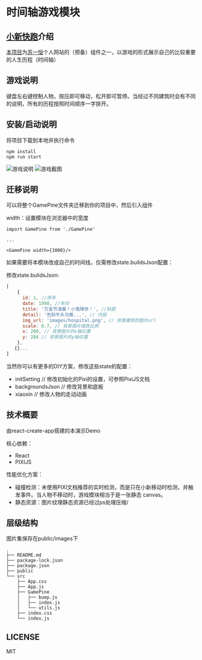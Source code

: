 # 时间轴游戏模块

## [小新快跑](https://github.com/827652549/timeline-game)介绍

[本项目](https://github.com/827652549/timeline-game)为[苏一恒](https://github.com/827652549)个人网站的（预备）组件之一，以游戏的形式展示自己的比较重要的人生历程（时间轴）

## 游戏说明

键盘左右键控制人物，按压即可移动，松开即可暂停。当经过不同建筑时会有不同的说明，所有的历程按照时间顺序一字排开。

## 安装/启动说明
将项目下载到本地并执行命令

```
npm install 
npm run start
```

![游戏说明](https://s1.ax1x.com/2020/05/16/Y61pIH.jpg)
![游戏截图](https://s1.ax1x.com/2020/05/16/Y61eeS.jpg)

## 迁移说明
可以将整个GamePine文件夹迁移到你的项目中，然后引入组件

width：设置模块在浏览器中的宽度

```JSX
import GamePine from './GamePine'

...

<GamePine width={1000}/>
```

如果需要将本模块改成自己的时间线，仅需修改state.buildsJson配置：

修改state.bulidsJson:
```javascript
[
    {
      id: 1, //序号
      date: 1998, //年份
      title: '万圣节凌晨！小鬼降世！', //标题
      detail: '告别牛头马面...', // 内容
      img_url: 'images/hospital.png', // 背景建筑的图片url
      scale: 0.7, // 背景图片缩放比例
      x: 200, // 背景图片的x轴位置
      y: 284 // 背景图片的y轴位置
    },
   {}...
]
```

当然你可以有更多的DIY方案，修改这些state的配置：

- initSetting // 修改初始化的Pixi的设置，可参照PixiJS文档
- backgroundsJson // 修改背景和底板
- xiaoxin // 修改人物的走动动画

## 技术概要
由react-create-app搭建的本演示Demo

核心依赖：

- React
- PIXIJS

性能优化方案：

- 碰撞检测：未使用PIXI文档推荐的实时检测，而是只在小新移动时检测，并触发事件。当人物不移动时，游戏模块相当于是一张静态
canvas。
- 静态资源：图片纹理静态资源已经过ps处理压缩/

## 层级结构

图片集保存在public/images下

```
.
├── README.md
├── package-lock.json
├── package.json
├── public
└── src
    ├── App.css
    ├── App.js
    ├── GamePine
    │   ├── bump.js
    │   ├── index.js
    │   └── utils.js
    ├── index.css
    └── index.js
```

## LICENSE

MIT
